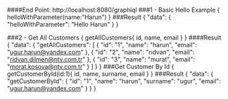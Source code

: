 ####End Point: http://localhost:8080/graphiql
###1 - Basic Hello Example
    {
        helloWithParameter(name:"Harun")
    }
###Result
    {
        "data": {
            "helloWithParameter": "Hello Harun"
        }
    }

###2 - Get All Customers
    {
        getAllCustomers{
            id,
            name,
            email
        }
    }
####Result
    {
        "data": {
            "getAllCustomers": [
                {
                "id": "1",
                "name": "harun",
                "email": "ugur.harun@yandex.com"
                },
                {
                "id": "2",
                "name": "rıdvan",
                "email": "ridvan.dilmen@ntv.com.tr"
                },
                {
                "id": "3",
                "name": "murat",
                "email": "morat.kosova@ntv.com.tr"
                }
            ]
        }
    }
###Get Customer By Id
    {
        getCustomerById(id:1){
            id,
            name,
            surname,
            email
        }
    }
###Result
    {
        "data": {
            "getCustomerById": {
                "id": "1",
                "name": "harun",
                "surname": "ugur",
                "email": "ugur.harun@yandex.com"
            }
        }
    }